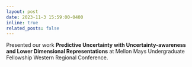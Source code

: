 ```yaml
---
layout: post
date: 2023-11-3 15:59:00-0400
inline: true
related_posts: false
---
```


Presented our work <b>Predictive Uncertainty with Uncertainty-awareness and Lower Dimensional Representations</b> at Mellon Mays Undergraduate Fellowship Western Regional Conference.